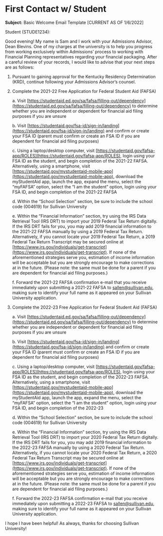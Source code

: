 # First Contact w/ Student

**Subject:** Basic Welcome Email Template \[CURRENT AS OF 1/6/2022]

Student (STUDE1234):

Good evening!  My name is Sam and I work with your Admissions Advisor, Dean Blevins.  One of my charges at the university is to help you progress from working exclusively within Admissions’ process to working with Financial Planning representatives regarding your financial packaging.  After a careful review of your records, I would like to advise that your next steps are as follows:

1. Pursuant to gaining approval for the Kentucky Residency Determination (KRD), continue following your Admissions Advisor’s counsel.
2.  Complete the 2021-22 Free Application for Federal Student Aid (FAFSA)

    a. Visit [https://studentaid.ed.gov/sa/fafsa/filling-out/dependency](https://studentaid.ed.gov/sa/fafsa/filling-out/dependency) to determine whether you are independent or dependent for financial aid filing purposes if you are unsure

    b. Visit [https://studentaid.gov/fsa-id/sign-in/landing](https://studentaid.gov/fsa-id/sign-in/landing) and confirm or create your FSA ID (parent must confirm or create an FSA ID if you are dependent for financial aid filing purposes)

    c. Using a laptop/desktop computer, visit [https://studentaid.gov/fafsa-app/ROLES](https://studentaid.gov/fafsa-app/ROLES), login using your FSA ID as the student, and begin completion of the 2021-22 FAFSA.  Alternatively, using a smartphone, visit [https://studentaid.gov/mystudentaid-mobile-app](https://studentaid.gov/mystudentaid-mobile-app), download the myStudentAid app, launch the app, expand the menu, select the “myFAFSA” option, select the “I am the student” option, login using your FSA ID, and begin completion of the 2021-22 FAFSA

    d. Within the “School Selection” section, be sure to include the school code (004619) for Sullivan University

    e. Within the “Financial Information” section, try using the IRS Data Retrieval Tool (IRS DRT) to import your 2019 Federal Tax Return digitally.  If the IRS DRT fails for you, you may add 2019 financial information to the 2021-22 FAFSA manually by using a 2019 Federal Tax Return.  Alternatively, if you cannot locate your 2019 Federal Tax Return, a 2019 Federal Tax Return Transcript may be secured online at [https://www.irs.gov/individuals/get-transcript](https://www.irs.gov/individuals/get-transcript).  If none of the aforementioned strategies serve you, estimation of income information will be acceptable but you are strongly encourage to make corrections at in the future.  (Please note: the same must be done for a parent if you are dependent for financial aid filing purposes.)

    f. Forward the 2021-22 FAFSA confirmation e-mail that you receive immediately upon submitting a 2021-22 FAFSA to [sallen@sullivan.edu](mailto:sallen@sullivan.edu), making sure to identify your full name as it appeared on your Sullivan University application.
3.  Complete the 2022-23 Free Application for Federal Student Aid (FAFSA)

    a. Visit [https://studentaid.ed.gov/sa/fafsa/filling-out/dependency](https://studentaid.ed.gov/sa/fafsa/filling-out/dependency) to determine whether you are independent or dependent for financial aid filing purposes if you are unsure

    b. Visit [https://studentaid.gov/fsa-id/sign-in/landing](https://studentaid.gov/fsa-id/sign-in/landing) and confirm or create your FSA ID (parent must confirm or create an FSA ID if you are dependent for financial aid filing purposes)

    c. Using a laptop/desktop computer, visit [https://studentaid.gov/fafsa-app/ROLES](https://studentaid.gov/fafsa-app/ROLES), login using your FSA ID as the student, and begin completion of the 2022-23 FAFSA.  Alternatively, using a smartphone, visit [https://studentaid.gov/mystudentaid-mobile-app](https://studentaid.gov/mystudentaid-mobile-app), download the myStudentAid app, launch the app, expand the menu, select the “myFAFSA” option, select the “I am the student” option, login using your FSA ID, and begin completion of the 2022-23

    d. Within the “School Selection” section, be sure to include the school code (004619) for Sullivan University

    e. Within the “Financial Information” section, try using the IRS Data Retrieval Tool (IRS DRT) to import your 2020 Federal Tax Return digitally.  If the IRS DRT fails for you, you may add 2019 financial information to the 2022-23 FAFSA manually by using a 2020 Federal Tax Return.  Alternatively, if you cannot locate your 2020 Federal Tax Return, a 2020 Federal Tax Return Transcript may be secured online at [https://www.irs.gov/individuals/get-transcript](https://www.irs.gov/individuals/get-transcript).  If none of the aforementioned strategies serve you, estimation of income information will be acceptable but you are strongly encourage to make corrections at in the future.  (Please note: the same must be done for a parent if you are dependent for financial aid filing purposes.)

    f. Forward the 2022-23 FAFSA confirmation e-mail that you receive immediately upon submitting a 2022-23 FAFSA to [sallen@sullivan.edu](mailto:sallen@sullivan.edu), making sure to identify your full name as it appeared on your Sullivan University application.

I hope I have been helpful!  As always, thanks for choosing Sullivan University!
